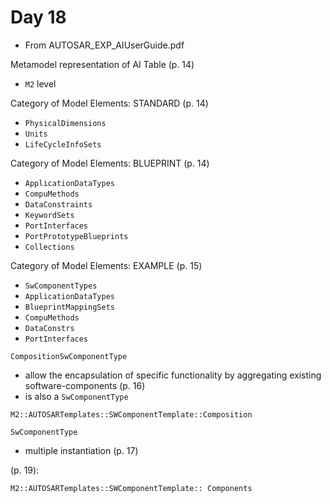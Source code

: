 # Day 18

* From AUTOSAR\_EXP\_AIUserGuide.pdf

Metamodel representation of AI Table (p. 14)
* `M2` level

Category of Model Elements: STANDARD (p. 14)
* `PhysicalDimensions`
* `Units`
* `LifeCycleInfoSets`

Category of Model Elements: BLUEPRINT (p. 14)
* `ApplicationDataTypes`
* `CompuMethods`
* `DataConstraints`
* `KeywordSets`
* `PortInterfaces`
* `PortPrototypeBlueprints`
* `Collections`

Category of Model Elements: EXAMPLE (p. 15)
* `SwComponentTypes`
* `ApplicationDataTypes`
* `BlueprintMappingSets`
* `CompuMethods`
* `DataConstrs`
* `PortInterfaces`

`CompositionSwComponentType`
* allow the encapsulation of specific functionality by aggregating existing software-components (p. 16)
* is also a `SwComponentType`

```
M2::AUTOSARTemplates::SWComponentTemplate::Composition
```

`SwComponentType`
* multiple instantiation (p. 17)

(p. 19):
```
M2::AUTOSARTemplates::SWComponentTemplate:: Components
```
